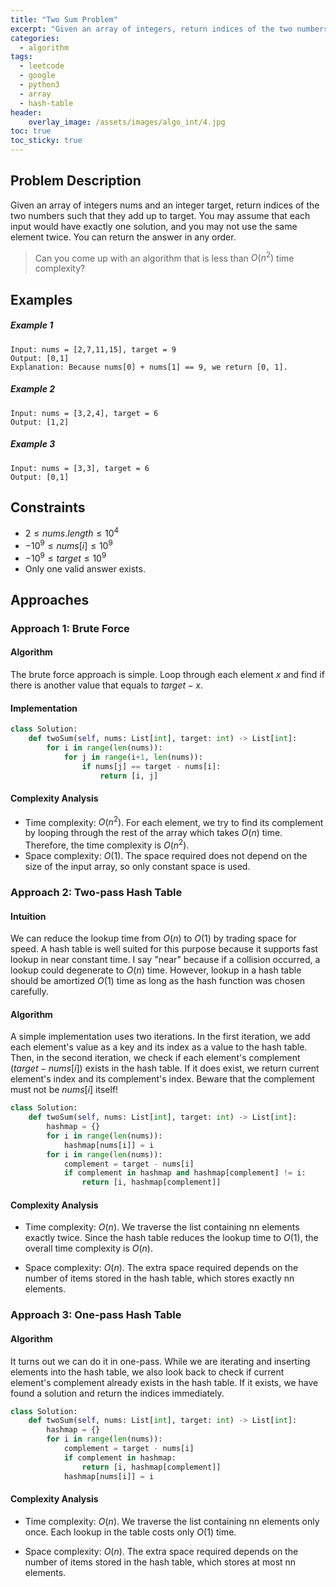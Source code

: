 ```yaml
---
title: "Two Sum Problem"
excerpt: "Given an array of integers, return indices of the two numbers such that they add up to a specific target. You may assume that each input would have exactly one solution, and you may not use the same element twice."
categories: 
  - algorithm
tags: 
  - leetcode
  - google
  - python3
  - array
  - hash-table
header:
    overlay_image: /assets/images/algo_int/4.jpg
toc: true
toc_sticky: true
---
```


## Problem Description
Given an array of integers nums and an integer target, return indices of the two numbers such that they add up to target. You may assume that each input would have exactly one solution, and you may not use the same element twice. You can return the answer in any order.

> Can you come up with an algorithm that is less than $O(n^2)$ time complexity?

## Examples
##### Example 1
```
Input: nums = [2,7,11,15], target = 9
Output: [0,1]
Explanation: Because nums[0] + nums[1] == 9, we return [0, 1].
```
##### Example 2
```
Input: nums = [3,2,4], target = 6
Output: [1,2]
```
##### Example 3
```
Input: nums = [3,3], target = 6
Output: [0,1]
```

## Constraints
* $2 \leq nums.length \leq 10^4$
* $-10^9 \leq nums[i] \leq 10^9$
* $-10^9 \leq target \leq 10^9$
* Only one valid answer exists.


## Approaches
### Approach 1: Brute Force
#### Algorithm
The brute force approach is simple. Loop through each element $x$ and find if there is another value that equals to $target-x$.

#### Implementation
```python
class Solution:
    def twoSum(self, nums: List[int], target: int) -> List[int]:
        for i in range(len(nums)):
            for j in range(i+1, len(nums)):
                if nums[j] == target - nums[i]:
                    return [i, j]
```

#### Complexity Analysis
* Time complexity: $O(n^2)$. For each element, we try to find its complement by looping through the rest of the array which takes $O(n)$ time. Therefore, the time complexity is $O(n^2)$.
* Space complexity: $O(1)$. The space required does not depend on the size of the input array, so only constant space is used.

### Approach 2: Two-pass Hash Table
#### Intuition
We can reduce the lookup time from $O(n)$ to $O(1)$ by trading space for speed. A hash table is well suited for this purpose because it supports fast lookup in near constant time. I say "near" because if a collision occurred, a lookup could degenerate to $O(n)$ time. However, lookup in a hash table should be amortized $O(1)$ time as long as the hash function was chosen carefully.

#### Algorithm
A simple implementation uses two iterations. In the first iteration, we add each element's value as a key and its index as a value to the hash table. Then, in the second iteration, we check if each element's complement ($target - nums[i]$) exists in the hash table. If it does exist, we return current element's index and its complement's index. Beware that the complement must not be $nums[i]$ itself!
```python
class Solution:
    def twoSum(self, nums: List[int], target: int) -> List[int]:
        hashmap = {}
        for i in range(len(nums)):
            hashmap[nums[i]] = i
        for i in range(len(nums)):
            complement = target - nums[i]
            if complement in hashmap and hashmap[complement] != i:
                return [i, hashmap[complement]]
```

#### Complexity Analysis
* Time complexity: $O(n)$. We traverse the list containing nn elements exactly twice. Since the hash table reduces the lookup time to $O(1)$, the overall time complexity is $O(n)$.

* Space complexity: $O(n)$. The extra space required depends on the number of items stored in the hash table, which stores exactly nn elements.

### Approach 3: One-pass Hash Table
#### Algorithm
It turns out we can do it in one-pass. While we are iterating and inserting elements into the hash table, we also look back to check if current element's complement already exists in the hash table. If it exists, we have found a solution and return the indices immediately.
```python
class Solution:
    def twoSum(self, nums: List[int], target: int) -> List[int]:
        hashmap = {}
        for i in range(len(nums)):
            complement = target - nums[i]
            if complement in hashmap:
                return [i, hashmap[complement]]
            hashmap[nums[i]] = i
```
#### Complexity Analysis
* Time complexity: $O(n)$. We traverse the list containing nn elements only once. Each lookup in the table costs only $O(1)$ time.

* Space complexity: $O(n)$. The extra space required depends on the number of items stored in the hash table, which stores at most nn elements.